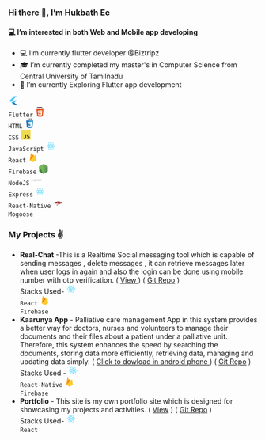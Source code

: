 ### Hi there 👋, I’m Hukbath Ec
#### 💻 I’m interested in both Web and Mobile app developing


- 💻 I’m currently flutter developer @Biztripz
- 🎓 I’m currently completed my master's in Computer Science from Central University of Tamilnadu
- 🌱 I’m currently Exploring Flutter app development
  
<code><img height="20" alt="javascript" src="https://raw.githubusercontent.com/github/explore/80688e429a7d4ef2fca1e82350fe8e3517d3494d/topics/flutter/flutter.png"> Flutter</code>
<code><img height="20" alt="javascript" src="https://raw.githubusercontent.com/github/explore/80688e429a7d4ef2fca1e82350fe8e3517d3494d/topics/html/html.png"> HTML</code>
<code><img height="20" alt="javascript" src="https://raw.githubusercontent.com/github/explore/80688e429a7d4ef2fca1e82350fe8e3517d3494d/topics/css/css.png"> CSS</code>
<code><img height="20" alt="javascript" src="https://raw.githubusercontent.com/github/explore/80688e429a7d4ef2fca1e82350fe8e3517d3494d/topics/javascript/javascript.png"> JavaScript</code>
<code><img height="20" alt="react" src="https://raw.githubusercontent.com/github/explore/80688e429a7d4ef2fca1e82350fe8e3517d3494d/topics/react/react.png"> React</code> <code><img height="20" alt="firebase" src="https://raw.githubusercontent.com/github/explore/80688e429a7d4ef2fca1e82350fe8e3517d3494d/topics/firebase/firebase.png"> Firebase</code>
<code><img height="20" alt="nodejs" src="https://raw.githubusercontent.com/github/explore/80688e429a7d4ef2fca1e82350fe8e3517d3494d/topics/nodejs/nodejs.png"> NodeJS</code> <code><img height="20" alt="nodejs" src="https://raw.githubusercontent.com/github/explore/80688e429a7d4ef2fca1e82350fe8e3517d3494d/topics/express/express.png"> Express</code> <code><img height="20" alt="react-native" src="https://raw.githubusercontent.com/github/explore/80688e429a7d4ef2fca1e82350fe8e3517d3494d/topics/react-native/react-native.png"> React-Native</code>
<code><img height="20" alt="javascript" src="https://raw.githubusercontent.com/github/explore/80688e429a7d4ef2fca1e82350fe8e3517d3494d/topics/mongoose/mongoose.png"> Mogoose</code>

### My Projects ✌
- <b>Real-Chat</b> -This is a Realtime Social messaging tool which is capable of sending messages , delete messages , it can  retrieve messages later when user logs in again and also the login can be done using mobile number with otp verification. ( [ View ](https://inquisitive-tulumba-fe7761.netlify.app/) ) ( [Git Repo](https://github.com/HuKKu-ec/real-chat) )
<br/> Stacks Used- <code><img height="20" alt="react" src="https://raw.githubusercontent.com/github/explore/80688e429a7d4ef2fca1e82350fe8e3517d3494d/topics/react/react.png"> React</code> <code><img height="20" alt="firebase" src="https://raw.githubusercontent.com/github/explore/80688e429a7d4ef2fca1e82350fe8e3517d3494d/topics/firebase/firebase.png"> Firebase</code>
- <b>Kaarunya App</b> - Palliative care management App in this system provides a better way for doctors, nurses and volunteers to manage their documents and their files about a patient under a palliative unit. Therefore, this system enhances the speed by searching the documents, storing data more efficiently, retrieving data, managing and updating data simply. ( [Click to  dowload in android phone ]( https://expo.dev/artifacts/ab3d290f-8bbc-4d31-856f-417793a429f7 ) ) ( [Git Repo](https://github.com/HuKKu-ec/Kaarunya) )
<br/> Stacks Used - <code><img height="20" alt="react-native" src="https://raw.githubusercontent.com/github/explore/80688e429a7d4ef2fca1e82350fe8e3517d3494d/topics/react-native/react-native.png"> React-Native</code> <code><img height="20" alt="firebase" src="https://raw.githubusercontent.com/github/explore/80688e429a7d4ef2fca1e82350fe8e3517d3494d/topics/firebase/firebase.png"> Firebase</code>
- <b>Portfolio</b> - This site is my own portfolio site which is designed for showcasing my projects and activities. ( [View]([https://hukbathec.netlify.app/]) ) ( [Git Repo](https://github.com/HuKKu-ec/Portfolio) )
<br/> Stacks Used- <code><img height="20" alt="react" src="https://raw.githubusercontent.com/github/explore/80688e429a7d4ef2fca1e82350fe8e3517d3494d/topics/react/react.png"> React</code>

